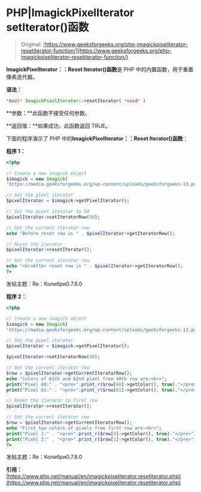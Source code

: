 # PHP|ImagickPixelIterator setIterator()函数

> Original: [https://www.geeksforgeeks.org/php-imagickpixeliterator-resetiterator-function/](https://www.geeksforgeeks.org/php-imagickpixeliterator-resetiterator-function/)

**ImagickPixelIterator：：Reset Iterator()函数**是 PHP 中的内置函数，用于重置像素迭代器。

**语法：**

```php
*bool* ImagickPixelIterator::resetIterator( *void* )
```

**参数：**此函数不接受任何参数。

**返回值：**如果成功，此函数返回 TRUE。

下面的程序演示了 PHP 中的**ImagickPixelIterator：：Reset Iterator()函数**：

**程序 1：**

```php
<?php

// Create a new imagick object
$imagick = new Imagick(
'https://media.geeksforgeeks.org/wp-content/uploads/geeksforgeeks-13.png');

// Get the pixel iterator
$pixelIterator = $imagick->getPixelIterator();

// Set the pixel iterator to 50
$pixelIterator->setIteratorRow(50);

// Get the current iterator row
echo "Before reset row is " . $pixelIterator->getIteratorRow();

// Reset the iterator
$pixelIterator->resetIterator();

// Get the current iterator row
echo "<br>After reset row is " . $pixelIterator->getIteratorRow();
?>
```

发帖主题：Re：Колибри0.7.8.0

**程序 2：**

```php
<?php

// Create a new imagick object
$imagick = new Imagick(
'https://media.geeksforgeeks.org/wp-content/uploads/geeksforgeeks-13.png');

// Get the pixel iterator
$pixelIterator = $imagick->getPixelIterator();

$pixelIterator->setIteratorRow(40);

// Get the current iterator row
$row = $pixelIterator->getCurrentIteratorRow();
echo "Colors of 61th and 62nd pixel from 40th row are:<br>";
print("Pixel 60:" . "<pre>".print_r($row[60]->getColor(), true)."</pre>");
print("Pixel 61:" . "<pre>".print_r($row[61]->getColor(), true)."</pre>");

// Reset the iterator to first row
$pixelIterator->resetIterator();

// Get the current iterator row
$row = $pixelIterator->getCurrentIteratorRow();
echo "First two colors of pixels from first row are:<br>";
print("Pixel 1:" . "<pre>".print_r($row[0]->getColor(), true)."</pre>");
print("Pixel 2:" . "<pre>".print_r($row[1]->getColor(), true)."</pre>");
?>
```

发帖主题：Re：Колибри0.7.8.0

**引用：**[https://www.php.net/manual/en/imagickpixeliterator.resetiterator.php](https://www.php.net/manual/en/imagickpixeliterator.resetiterator.php)